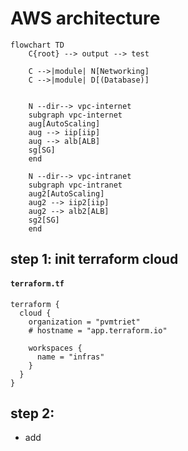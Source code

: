 # AWS architecture 
```mermaid
flowchart TD
    C{root} --> output --> test
    
    C -->|module| N[Networking]
    C -->|module| D[(Database)]


    N --dir--> vpc-internet
    subgraph vpc-internet
    aug[AutoScaling]
    aug --> iip[iip]
    aug --> alb[ALB]
    sg[SG]
    end 

    N --dir--> vpc-intranet
    subgraph vpc-intranet
    aug2[AutoScaling]
    aug2 --> iip2[iip]
    aug2 --> alb2[ALB]
    sg2[SG]
    end
```
## step 1: init terraform cloud
#### **`terraform.tf`**
```
terraform {
  cloud {
    organization = "pvmtriet"
    # hostname = "app.terraform.io"

    workspaces {
      name = "infras"
    }
  }
}
```
## step 2: 
- add 


